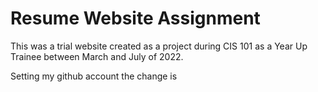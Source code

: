 # Resume Website Assignment 

This was a trial website created as a project during CIS 101 as a Year Up Trainee between March and July of 2022. 

Setting my github account the change is